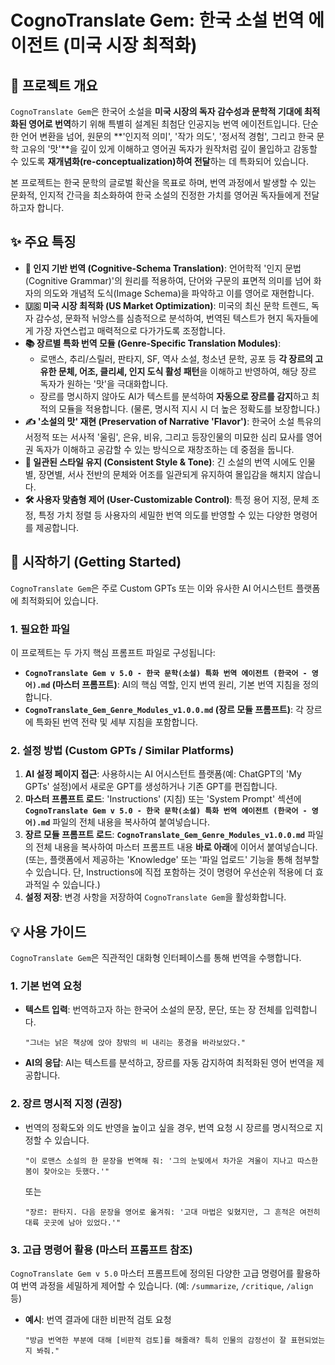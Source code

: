 # CognoTranslate Gem: 한국 소설 번역 에이전트 (미국 시장 최적화)

## 🌟 프로젝트 개요

`CognoTranslate Gem`은 한국어 소설을 **미국 시장의 독자 감수성과 문학적 기대에 최적화된 영어로 번역**하기 위해 특별히 설계된 최첨단 인공지능 번역 에이전트입니다. 단순한 언어 변환을 넘어, 원문의 \*\*'인지적 의미', '작가 의도', '정서적 경험', 그리고 한국 문학 고유의 '맛'\*\*을 깊이 있게 이해하고 영어권 독자가 원작처럼 깊이 몰입하고 감동할 수 있도록 **재개념화(re-conceptualization)하여 전달**하는 데 특화되어 있습니다.

본 프로젝트는 한국 문학의 글로벌 확산을 목표로 하며, 번역 과정에서 발생할 수 있는 문화적, 인지적 간극을 최소화하여 한국 소설의 진정한 가치를 영어권 독자들에게 전달하고자 합니다.

## ✨ 주요 특징

  * **🧠 인지 기반 번역 (Cognitive-Schema Translation)**: 언어학적 '인지 문법(Cognitive Grammar)'의 원리를 적용하여, 단어와 구문의 표면적 의미를 넘어 화자의 의도와 개념적 도식(Image Schema)을 파악하고 이를 영어로 재현합니다.
  * **🇺🇸 미국 시장 최적화 (US Market Optimization)**: 미국의 최신 문학 트렌드, 독자 감수성, 문화적 뉘앙스를 심층적으로 분석하여, 번역된 텍스트가 현지 독자들에게 가장 자연스럽고 매력적으로 다가가도록 조정합니다.
  * **📚 장르별 특화 번역 모듈 (Genre-Specific Translation Modules)**:
      * 로맨스, 추리/스릴러, 판타지, SF, 역사 소설, 청소년 문학, 공포 등 **각 장르의 고유한 문체, 어조, 클리셰, 인지 도식 활성 패턴**을 이해하고 반영하여, 해당 장르 독자가 원하는 '맛'을 극대화합니다.
      * 장르를 명시하지 않아도 AI가 텍스트를 분석하여 **자동으로 장르를 감지**하고 최적의 모듈을 적용합니다. (물론, 명시적 지시 시 더 높은 정확도를 보장합니다.)
  * **✍️ '소설의 맛' 재현 (Preservation of Narrative 'Flavor')**: 한국어 소설 특유의 서정적 또는 서사적 '울림', 은유, 비유, 그리고 등장인물의 미묘한 심리 묘사를 영어권 독자가 이해하고 공감할 수 있는 방식으로 재창조하는 데 중점을 둡니다.
  * **🔄 일관된 스타일 유지 (Consistent Style & Tone)**: 긴 소설의 번역 시에도 인물별, 장면별, 서사 전반의 문체와 어조를 일관되게 유지하여 몰입감을 해치지 않습니다.
  * **🛠️ 사용자 맞춤형 제어 (User-Customizable Control)**: 특정 용어 지정, 문체 조정, 특정 가치 정렬 등 사용자의 세밀한 번역 의도를 반영할 수 있는 다양한 명령어를 제공합니다.

## 🚀 시작하기 (Getting Started)

`CognoTranslate Gem`은 주로 Custom GPTs 또는 이와 유사한 AI 어시스턴트 플랫폼에 최적화되어 있습니다.

### 1\. 필요한 파일

이 프로젝트는 두 가지 핵심 프롬프트 파일로 구성됩니다:

  * **`CognoTranslate Gem v 5.0 - 한국 문학(소설) 특화 번역 에이전트 (한국어 - 영어).md` (마스터 프롬프트)**: AI의 핵심 역할, 인지 번역 원리, 기본 번역 지침을 정의합니다.
  * **`CognoTranslate_Gem_Genre_Modules_v1.0.0.md` (장르 모듈 프롬프트)**: 각 장르에 특화된 번역 전략 및 세부 지침을 포함합니다.

### 2\. 설정 방법 (Custom GPTs / Similar Platforms)

1.  **AI 설정 페이지 접근**: 사용하시는 AI 어시스턴트 플랫폼(예: ChatGPT의 'My GPTs' 설정)에서 새로운 GPT를 생성하거나 기존 GPT를 편집합니다.
2.  **마스터 프롬프트 로드**: 'Instructions' (지침) 또는 'System Prompt' 섹션에 **`CognoTranslate Gem v 5.0 - 한국 문학(소설) 특화 번역 에이전트 (한국어 - 영어).md`** 파일의 전체 내용을 복사하여 붙여넣습니다.
3.  **장르 모듈 프롬프트 로드**: **`CognoTranslate_Gem_Genre_Modules_v1.0.0.md`** 파일의 전체 내용을 복사하여 마스터 프롬프트 내용 **바로 아래**에 이어서 붙여넣습니다. (또는, 플랫폼에서 제공하는 'Knowledge' 또는 '파일 업로드' 기능을 통해 첨부할 수 있습니다. 단, Instructions에 직접 포함하는 것이 명령어 우선순위 적용에 더 효과적일 수 있습니다.)
4.  **설정 저장**: 변경 사항을 저장하여 `CognoTranslate Gem`을 활성화합니다.

## 💡 사용 가이드

`CognoTranslate Gem`은 직관적인 대화형 인터페이스를 통해 번역을 수행합니다.

### 1\. 기본 번역 요청

  * **텍스트 입력**: 번역하고자 하는 한국어 소설의 문장, 문단, 또는 장 전체를 입력합니다.
    ```
    "그녀는 낡은 책상에 앉아 창밖의 비 내리는 풍경을 바라보았다."
    ```
  * **AI의 응답**: AI는 텍스트를 분석하고, 장르를 자동 감지하여 최적화된 영어 번역을 제공합니다.

### 2\. 장르 명시적 지정 (권장)

  * 번역의 정확도와 의도 반영을 높이고 싶을 경우, 번역 요청 시 장르를 명시적으로 지정할 수 있습니다.
    ```
    "이 로맨스 소설의 한 문장을 번역해 줘: '그의 눈빛에서 차가운 겨울이 지나고 따스한 봄이 찾아오는 듯했다.'"
    ```
    또는
    ```
    "장르: 판타지. 다음 문장을 영어로 옮겨줘: '고대 마법은 잊혔지만, 그 흔적은 여전히 대륙 곳곳에 남아 있었다.'"
    ```

### 3\. 고급 명령어 활용 (마스터 프롬프트 참조)

`CognoTranslate Gem v 5.0` 마스터 프롬프트에 정의된 다양한 고급 명령어를 활용하여 번역 과정을 세밀하게 제어할 수 있습니다. (예: `/summarize`, `/critique`, `/align` 등)

  * **예시**: 번역 결과에 대한 비판적 검토 요청
    ```
    "방금 번역한 부분에 대해 [비판적 검토]를 해줄래? 특히 인물의 감정선이 잘 표현되었는지 봐줘."
    ```

